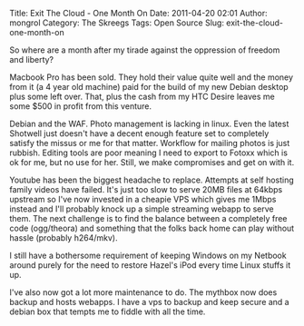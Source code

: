 Title: Exit The Cloud - One Month On
Date: 2011-04-20 02:01
Author: mongrol
Category: The Skreegs
Tags: Open Source
Slug: exit-the-cloud-one-month-on

So where are a month after my tirade against the oppression of freedom
and liberty?

Macbook Pro has been sold. They hold their value quite well and the
money from it (a 4 year old machine) paid for the build of my new Debian
desktop plus some left over. That, plus the cash from my HTC Desire
leaves me some \$500 in profit from this venture.

Debian and the WAF. Photo management is lacking in linux. Even the
latest Shotwell just doesn't have a decent enough feature set to
completely satisfy the missus or me for that matter. Workflow for
mailing photos is just rubbish. Editing tools are poor meaning I need to
export to Fotoxx which is ok for me, but no use for her. Still, we make
compromises and get on with it.

Youtube has been the biggest headache to replace. Attempts at self
hosting family videos have failed. It's just too slow to serve 20MB
files at 64kbps upstream so I've now invested in a cheapie VPS which
gives me 1Mbps instead and I'll probably knock up a simple streaming
webapp to serve them. The next challenge is to find the balance between
a completely free code (ogg/theora) and something that the folks back
home can play without hassle (probably h264/mkv).

I still have a bothersome requirement of keeping Windows on my Netbook
around purely for the need to restore Hazel's iPod every time Linux
stuffs it up.

I've also now got a lot more maintenance to do. The mythbox now does
backup and hosts webapps. I have a vps to backup and keep secure and a
debian box that tempts me to fiddle with all the time.
